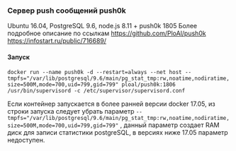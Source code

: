 ### Сервер push сообщений push0k
Ubuntu 16.04, PostgreSQL 9.6, node.js 8.11 + push0k 1805
Более подробное описание по ссылкам <https://github.com/PloAl/push0k> <https://infostart.ru/public/716689/>

#### Запуск
`docker run --name push0k -d --restart=always --net host --tmpfs="/var/lib/postgresql/9.6/main/pg_stat_tmp:rw,noatime,nodiratime,size=500M,mode=700,uid=799,gid=799" ploal/push0k:1806 /usr/bin/supervisord -c /etc/supervisor/supervisord.conf`

Если контейнер запускается в более ранней версии docker 17.05, из строки запуска следует убрать параметр `--tmpfs="/var/lib/postgresql/9.6/main/pg_stat_tmp:rw,noatime,nodiratime,size=500M,mode=700,uid=799,gid=799"` , данный параметр создает RAM диск для записи статистики postgreSQL, в версиях ниже 17.05 параметр недоступен.

